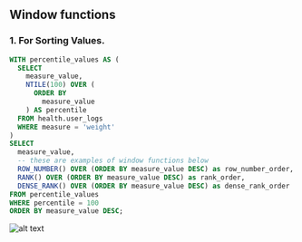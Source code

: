## Window functions

### 1. For Sorting Values.

```sql
WITH percentile_values AS (
  SELECT
    measure_value,
    NTILE(100) OVER (
      ORDER BY
        measure_value
    ) AS percentile
  FROM health.user_logs
  WHERE measure = 'weight'
)
SELECT
  measure_value,
  -- these are examples of window functions below
  ROW_NUMBER() OVER (ORDER BY measure_value DESC) as row_number_order,
  RANK() OVER (ORDER BY measure_value DESC) as rank_order,
  DENSE_RANK() OVER (ORDER BY measure_value DESC) as dense_rank_order
FROM percentile_values
WHERE percentile = 100
ORDER BY measure_value DESC;
```

![alt text](https://github.com/ismaelcazalilla/serious-sql-snippets/blob/eb268c65e8352a9aa06a9974fbe26122777ae699/assets/images/window_functions_sorting.png)
